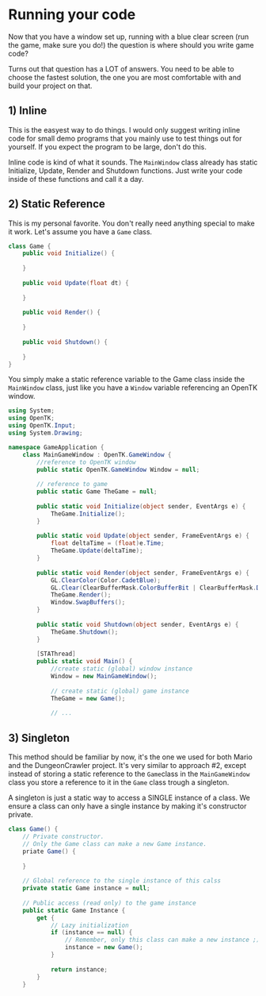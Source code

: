 # Running your code
Now that you have a window set up, running with a blue clear screen (run the game, make sure you do!) the question is where should you write game code?

Turns out that question has a LOT of answers. You need to be able to choose the fastest solution, the one you are most comfortable with and build your project on that.


## 1) Inline
This is the easyest way to do things. I would only suggest writing inline code for small demo programs that you mainly use to test things out for yourself. If you expect the program to be large, don't do this.

Inline code is kind of what it sounds. The ```MainWindow``` class already has static Initialize, Update, Render and Shutdown functions. Just write your code inside of these functions and call it a day.

## 2) Static Reference
This is my personal favorite. You don't really need anything special to make it work. Let's assume you have a ```Game``` class.

```cs
class Game {
    public void Initialize() {
    
    }
    
    public void Update(float dt) {
    
    }
    
    public void Render() {
    
    }
    
    public void Shutdown() {
    
    }
}
```

You simply make a static reference variable to the Game class inside the ```MainWindow``` class, just like you have a ```Window``` variable referencing an OpenTK window.

```cs
using System;
using OpenTK;
using OpenTK.Input;
using System.Drawing;

namespace GameApplication {
    class MainGameWindow : OpenTK.GameWindow {
        //reference to OpenTK window
        public static OpenTK.GameWindow Window = null;
        
        // reference to game
        public static Game TheGame = null;
        
        public static void Initialize(object sender, EventArgs e) {
            TheGame.Initialize();
        }
        
        public static void Update(object sender, FrameEventArgs e) {
            float deltaTime = (float)e.Time;
            TheGame.Update(deltaTime);
        }
        
        public static void Render(object sender, FrameEventArgs e) {
            GL.ClearColor(Color.CadetBlue);
            GL.Clear(ClearBufferMask.ColorBufferBit | ClearBufferMask.DepthBufferBit);
            TheGame.Render();
            Window.SwapBuffers();
        }
        
        public static void Shutdown(object sender, EventArgs e) {
            TheGame.Shutdown();
        }
        
        [STAThread]
        public static void Main() {
            //create static (global) window instance
            Window = new MainGameWindow();
        
            // create static (global) game instance
            TheGame = new Game();
            
            // ...
```

## 3) Singleton
This method should be familiar by now, it's the one we used for both Mario and the DungeonCrawler project. It's very similar to approach #2, except instead of storing a static reference to the ```Game```class in the ```MainGameWindow``` class you store a reference to it in the ```Game``` class trough a singleton.

A singleton is just a static way to access a SINGLE instance of a class. We ensure a class can only have a single instance by making it's constructor private.

```cs
class Game() {
    // Private constructor. 
    // Only the Game class can make a new Game instance.
    priate Game() {
    
    }
    
    // Global reference to the single instance of this calss
    private static Game instance = null;
    
    // Public access (read only) to the game instance
    public static Game Instance {
        get {
            // Lazy initialization
            if (instance == null) {
                // Remember, only this class can make a new instance ;)
                instance = new Game();
            }
            
            return instance;
        }
    }
```